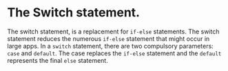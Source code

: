 # The Switch statement.
The switch statement, is a replacement for `if-else` statements. The switch statement reduces the numerous `if-else` statement that might occur in large apps. In a `switch` statement, there are two compulsory parameters: `case` and `default`. The case replaces the `if-else` statement and the `default` represents the final `else` statement.
